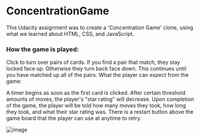 # ConcentrationGame

This Udacity assignment was to create a 'Concentration Game' clone, using what we learned about HTML, CSS, and JavaScript.

### How the game is played:

Click to turn over pairs of cards.
If you find a pair that match, they stay locked face up. Otherwise they turn back face down.
This continues until you have matched up all of the pairs.
What the player can expect from the game:

A timer begins as soon as the first card is clicked.
After certain threshold amounts of moves, the player's "star rating" will decrease.
Upon completion of the game, the player will be told how many moves they took, how long they took, and what their star rating was.
There is a restart button above the game board that the player can use at anytime to retry.

![image](https://user-images.githubusercontent.com/12129459/224578606-8728dac2-263e-4635-b063-263dfa5ca5d6.png)
